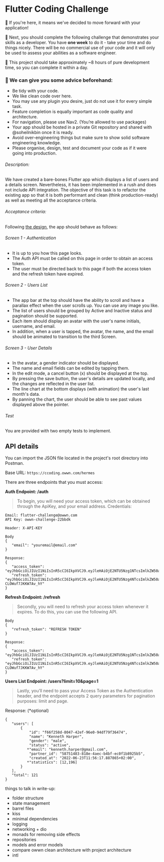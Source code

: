 # Flutter Coding Challenge

:blue_heart: If you're here, it means we've decided to move forward with your application!

:rocket: Next, you should complete the following challenge that demonstrates your skills as a developer. You have ​**one week** to do it - take your time and do things nicely. There will be no commercial use of your code and it will only be used to assess your abilities as a software engineer.

:slightly_smiling_face: This project should take approximately ~8 hours of pure development time, so you can complete it within a day.

### :cupcake: We can give you some advice beforehand:

- Be tidy with your code.
- We like clean code over here.
- You may use any plugin you desire, just do not use it for every simple task.
- Feature completion is equally important as code quality and architecture.
- For navigation, please use Nav2. (You’re allowed to use packages)
- Your app should be hosted in a private Git repository and shared with @soheilnikbin once it is ready.
- Avoid over-engineering things but make sure to show solid software engineering knowledge.
- Please organise, design, test and document your code as if it were going into production.

###### Description:

We have created a bare-bones Flutter app which displays a list of users and a details screen. Nevertheless, it has been implemented in a rush and does not include API integration.
The objective of this task is to refactor the existing app so that it is both performant and clean (think production-ready) as well as meeting all the acceptance criteria.

###### Acceptance criteria:

Following [the design](https://www.figma.com/file/iT4JJpx8KFD2F1kjcVaAbK/OWWN-Coding-Challenge), the app should behave as follows:

###### Screen 1 - Authentication

- It is up to you how this page looks.
- The Auth API must be called on this page in order to obtain an access token.
- The user must be directed back to this page if both the access token and the refresh token have expired.

###### Screen 2 - Users List

- The app bar at the top should have the ability to scroll and have a parallax effect when the user scrolls up. You can use any image you like.
- The list of users should be grouped by Active and Inactive status and pagination should be supported.
- Each item should display an avatar with the user's name initials, username, and email.
- In addition, when a user is tapped, the avatar, the name, and the email should be animated to transition to the third Screen.

###### Screen 3 - User Details

- In the avatar, a gender indicator should be displayed.
- The name and email fields can be edited by tapping them.
- In the edit mode, a cancel button (x) should be displayed at the top.
- By pressing the save button, the user's details are updated locally, and the changes are reflected in the user list.
- The line chart at the bottom displays (with animation) the user's last month's data.
- By panning the chart, the user should be able to see past values displayed above the pointer.

###### Test

You are provided with two empty tests to implement.

## API details

You can import the JSON file located in the project's root directory into Postman.

Base URL: `https://ccoding.owwn.com/hermes`

There are three endpoints that you must access:

**Auth Endpoint: /auth**

> To begin, you will need your access token, which can be obtained through the ApiKey, and your email address.
> Credentials:

```
Email: flutter-challenge@owwn.com
API Key: owwn-challenge-22bbdk
```

```
Header: X-API-KEY

Body
{
   "email": "youremail@email.com"
}

Response:
{
   "access_token": "eyJhbGciOiJIUzI1NiIsInR5cCI6IkpXVCJ9.eyJleHAiOjE2NTU5Nzg1NTcsImlkZW50aXR5IjoiNTg3NTE0ODMtODE4ZS00YWVjLWI0YmYtZWMwZjFiODkyNWI1IiwidmFyaWV0eSI6IkFVVEgifQ.5EWR34YJOJPxRBQh7np12woSZZJ8ERcsD_BEkrWkMFM",
   "refresh_token": "eyJhbGciOiJIUzI1NiIsInR5cCI6IkpXVCJ9.eyJleHAiOjE2NTU5Nzg4NTcsImlkZW50aXR5IjoiNTg3NTE0ODMtODE4ZS00YWVjLWI0YmYtZWMwZjFiODkyNWI1IiwidmFyaWV0eSI6IlJFRlJFU0hfQVVUSCJ9.curbnireZmH9zcTTUYr7VVkQa-CLOWuf7JKKW7Av_hY"
}
```

**Refresh Endpoint: /refresh**

> Secondly, you will need to refresh your access token whenever it expires. To do this, you can use the following API.

```
Body
{
   "refresh_token": "REFRESH TOKEN"
}

Response:
{
   "access_token": "eyJhbGciOiJIUzI1NiIsInR5cCI6IkpXVCJ9.eyJleHAiOjE2NTU5Nzg1NTcsImlkZW50aXR5IjoiNTg3NTE0ODMtODE4ZS00YWVjLWI0YmYtZWMwZjFiODkyNWI1IiwidmFyaWV0eSI6IkFVVEgifQ.5EWR34YJOJPxRBQh7np12woSZZJ8ERcsD_BEkrWkMFM",
   "refresh_token": "eyJhbGciOiJIUzI1NiIsInR5cCI6IkpXVCJ9.eyJleHAiOjE2NTU5Nzg4NTcsImlkZW50aXR5IjoiNTg3NTE0ODMtODE4ZS00YWVjLWI0YmYtZWMwZjFiODkyNWI1IiwidmFyaWV0eSI6IlJFRlJFU0hfQVVUSCJ9.curbnireZmH9zcTTUYr7VVkQa-CLOWuf7JKKW7Av_hY"
}
```

**Users List Endpoint: /users?limit=10&page=1**

> Lastly, you’ll need to pass your Access Token as the Authentication header, and the endpoint accepts 2 query parameters for pagination purposes: limit and page.

Response: (\*optional)

```
{
   "users": [
       {
           "id": "f66f258d-8047-42ef-96e0-94df79f36474",
           "name": "Kenneth Harper",
           "gender": "male",
           "status": "active",
          *"email": "kenneth.harper@gmail.com",
           "partner_id": "58751483-818e-4aec-b4bf-ec0f1b8925b5",
           "created_at": "2022-06-23T11:56:17.887865+02:00",
          *"statistics": [12,196]
       }
   ],
   "total": 121
}
```


things to talk in write-up:

- folder structure
- state management
- barrel files
- kiss
- minimal dependencies
- logging
- networking + dio
- monads for removing side effects
- repositories
- models and error models
- compare owwn clean architecture with project architecture
- intl